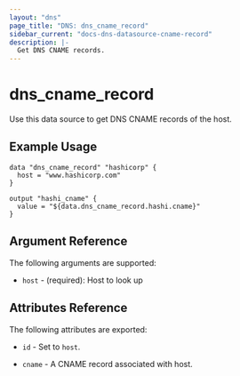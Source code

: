 ```yaml
---
layout: "dns"
page_title: "DNS: dns_cname_record"
sidebar_current: "docs-dns-datasource-cname-record"
description: |-
  Get DNS CNAME records.
---
```


# dns\_cname\_record

Use this data source to get DNS CNAME records of the host.

## Example Usage

```
data "dns_cname_record" "hashicorp" {
  host = "www.hashicorp.com"
}

output "hashi_cname" {
  value = "${data.dns_cname_record.hashi.cname}"
}
```

## Argument Reference

The following arguments are supported:

 * `host` - (required): Host to look up

## Attributes Reference

The following attributes are exported:

 * `id` - Set to `host`.

 * `cname` - A CNAME record associated with host.
